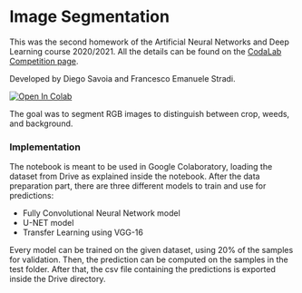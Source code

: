 # Image Segmentation
This was the second homework of the Artificial Neural Networks and Deep Learning course 2020/2021. All the details can be found on the [CodaLab Competition page](https://competitions.codalab.org/competitions/27176).

Developed by Diego Savoia and Francesco Emanuele Stradi.

[![Open In Colab](https://colab.research.google.com/assets/colab-badge.svg)](https://colab.research.google.com/github/savoiadiego/Image-Segmentation/blob/main/Image%20Segmentation.ipynb)

The goal was to segment RGB images to distinguish between crop, weeds, and background.

### Implementation
The notebook is meant to be used in Google Colaboratory, loading the dataset from Drive as explained inside the notebook.
After the data preparation part, there are three different models to train and use for predictions:
* Fully Convolutional Neural Network model
* U-NET model
* Transfer Learning using VGG-16

Every model can be trained on the given dataset, using 20% of the samples for validation. Then, the prediction can be computed on the samples in the test folder. After that, the csv file containing the predictions is exported inside the Drive directory.
